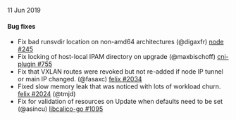 11 Jun 2019

#### Bug fixes

 - Fix bad runsvdir location on non-amd64 architectures (@digaxfr) [node #245](https://github.com/projectcalico/node/pull/245)
 - Fix locking of host-local IPAM directory on upgrade (@maxbischoff) [cni-plugin #755](https://github.com/projectcalico/cni-plugin/pull/755)
 - Fix that VXLAN routes were revoked but not re-added if node IP tunnel or main IP changed. (@fasaxc) [felix #2034](https://github.com/projectcalico/felix/pull/2034)
 - Fixed slow memory leak that was noticed with lots of workload churn. [felix #2024](https://github.com/projectcalico/felix/pull/2024) (@tmjd)
 - Fix for validation of resources on Update when defaults need to be set (@asincu) [libcalico-go #1095](https://github.com/projectcalico/libcalico-go/pull/1095)
